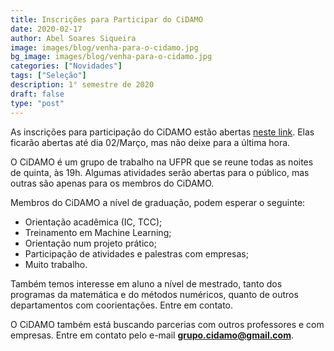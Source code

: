 ```yaml
---
title: Inscrições para Participar do CiDAMO
date: 2020-02-17
author: Abel Soares Siqueira
image: images/blog/venha-para-o-cidamo.jpg
bg_image: images/blog/venha-para-o-cidamo.jpg
categories: ["Novidades"]
tags: ["Seleção"]
description: 1° semestre de 2020
draft: false
type: "post"
---
```


As inscrições para participação do CiDAMO estão abertas [neste link](https://forms.gle/8to2zT2xQGP5CRqm9). Elas ficarão abertas até dia 02/Março, mas não deixe para a última hora.

O CiDAMO é um grupo de trabalho na UFPR que se reune todas as noites de quinta, às 19h. Algumas atividades serão abertas para o público, mas outras são apenas para os membros do CiDAMO.

Membros do CiDAMO a nível de graduação, podem esperar o seguinte:
- Orientação acadêmica (IC, TCC);
- Treinamento em Machine Learning;
- Orientação num projeto prático;
- Participação de atividades e palestras com empresas;
- Muito trabalho.

Também temos interesse em aluno a nível de mestrado, tanto dos programas da matemática e do métodos numéricos, quanto de outros departamentos com coorientações. Entre em contato.

O CiDAMO também está buscando parcerias com outros professores e com empresas. Entre em contato pelo e-mail **grupo.cidamo@gmail.com**.
